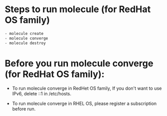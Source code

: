 # Steps to run molecule (for RedHat OS family)
``` bash 
- molecule create
- molecule converge
- molecule destroy
```

# Before you run molecule converge (for RedHat OS family):
* To run molecule converge in RedHet OS family, If you don't want to use IPv6, delete ::1 in /etc/hosts.

* To run molecule converge in RHEL OS, please register a subscription before run.